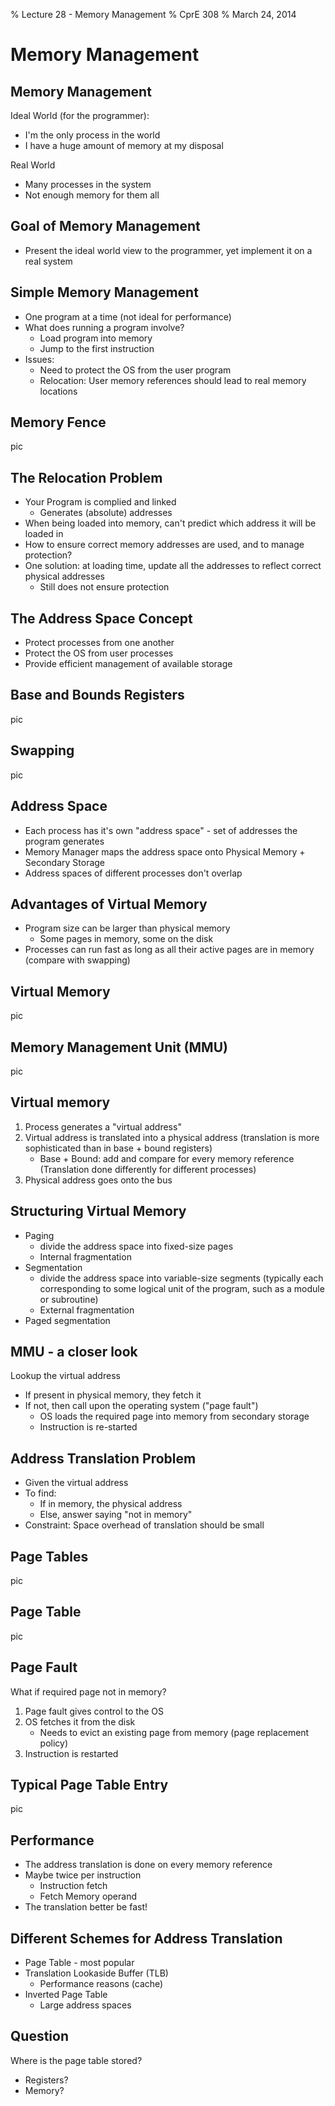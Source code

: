 % Lecture 28 - Memory Management
% CprE 308
% March 24, 2014

# Memory Management

## Memory Management
Ideal World (for the programmer):

 - I'm the only process in the world
 - I have a huge amount of memory at my disposal

Real World

 - Many processes in the system
 - Not enough memory for them all

## Goal of Memory Management
 - Present the ideal world view to the programmer, yet implement it on a real system

## Simple Memory Management
 - One program at a time (not ideal for performance)
 - What does running a program involve?
    - Load program into memory
    - Jump to the first instruction
 - Issues:
    - Need to protect the OS from the user program
    - Relocation: User memory references should lead to real memory locations

## Memory Fence
pic

## The Relocation Problem
 - Your Program is complied and linked
    - Generates (absolute) addresses
 - When being loaded into memory, can't predict which address it will be loaded in
 - How to ensure correct memory addresses are used, and to manage protection?
 - One solution: at loading time, update all the addresses to reflect correct physical addresses
    - Still does not ensure protection

## The Address Space Concept
 - Protect processes from one another
 - Protect the OS from user processes
 - Provide efficient management of available storage

## Base and Bounds Registers
pic

## Swapping
pic

## Address Space
 - Each process has it's own "address space" - set of addresses the program generates
 - Memory Manager maps the address space onto Physical Memory + Secondary Storage
 - Address spaces of different processes don't overlap

## Advantages of Virtual Memory
 - Program size can be larger than physical memory
    - Some pages in memory, some on the disk
 - Processes can run fast as long as all their active pages are in memory (compare with swapping)

## Virtual Memory
pic

## Memory Management Unit (MMU)
pic

## Virtual memory
 1. Process generates a "virtual address"
 2. Virtual address is translated into a physical address (translation is more sophisticated than in base + bound registers)
     - Base + Bound: add and compare for every memory reference
     (Translation done differently for different processes)
 3. Physical address goes onto the bus

## Structuring Virtual Memory
 - Paging
    - divide the address space into fixed-size pages
    - Internal fragmentation
 - Segmentation
    - divide the address space into variable-size segments (typically each corresponding to some logical unit of the program, such as a module or subroutine)
    - External fragmentation
 - Paged segmentation

## MMU - a closer look
Lookup the virtual address

 - If present in physical memory, they fetch it
 - If not, then call upon the operating system ("page fault")
    - OS loads the required page into memory from secondary storage
    - Instruction is re-started

## Address Translation Problem
 - Given the virtual address
 - To find:
    - If in memory, the physical address
    - Else, answer saying "not in memory"
 - Constraint: Space overhead of translation should be small

## Page Tables
pic

## Page Table
pic

## Page Fault
What if required page not in memory?

 1. Page fault gives control to the OS
 2. OS fetches it from the disk
    - Needs to evict an existing page from memory (page replacement policy)
 3. Instruction is restarted

## Typical Page Table Entry
pic

## Performance
 - The address translation is done on every memory reference
 - Maybe twice per instruction
    - Instruction fetch
    - Fetch Memory operand
 - The translation better be fast!

## Different Schemes for Address Translation
 - Page Table - most popular
 - Translation Lookaside Buffer (TLB)
    - Performance reasons (cache)
 - Inverted Page Table
    - Large address spaces

## Question
Where is the page table stored?

 - Registers?
 - Memory?
